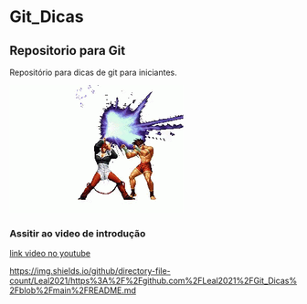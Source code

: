 # Git_Dicas
## Repositorio para Git
Repositório para dicas de git para iniciantes.

![iori sendo iorj](https://github.com/Leal2021/Git_Dicas/blob/main/iori.gif)

### Assitir ao video de introdução
[link video no youtube](https://www.youtube.com/watch?v=KdHfbvdRbPI&pp=ygUJdGtvZiBpb3Jp)

https://img.shields.io/github/directory-file-count/Leal2021/https%3A%2F%2Fgithub.com%2FLeal2021%2FGit_Dicas%2Fblob%2Fmain%2FREADME.md


